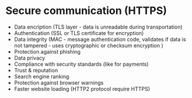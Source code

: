 # Secure communication (HTTPS)

- Data encription (TLS layer - data is unreadable during transportation)
- Authentication (SSL or TLS certificate for encryption)
- Data integrity (MAC - message authentication code, validates if data is not tampered - uses cryptographic or checksum encryption )  
- Protection against phishing
- Data privacy
- Compliance with security standards (like for payments)
- Trust & reputation
- Search engine ranking
- Protection against browser warnings
- Faster website loading (HTTP2 protocol require HTTPS)
